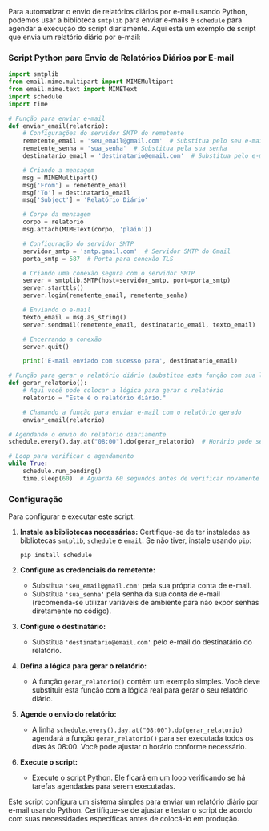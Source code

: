 Para automatizar o envio de relatórios diários por e-mail usando Python, podemos usar a biblioteca `smtplib` para enviar e-mails e `schedule` para agendar a execução do script diariamente. Aqui está um exemplo de script que envia um relatório diário por e-mail:

### Script Python para Envio de Relatórios Diários por E-mail

```python
import smtplib
from email.mime.multipart import MIMEMultipart
from email.mime.text import MIMEText
import schedule
import time

# Função para enviar e-mail
def enviar_email(relatorio):
    # Configurações do servidor SMTP do remetente
    remetente_email = 'seu_email@gmail.com'  # Substitua pelo seu e-mail
    remetente_senha = 'sua_senha'  # Substitua pela sua senha
    destinatario_email = 'destinatario@email.com'  # Substitua pelo e-mail do destinatário

    # Criando a mensagem
    msg = MIMEMultipart()
    msg['From'] = remetente_email
    msg['To'] = destinatario_email
    msg['Subject'] = 'Relatório Diário'

    # Corpo da mensagem
    corpo = relatorio
    msg.attach(MIMEText(corpo, 'plain'))

    # Configuração do servidor SMTP
    servidor_smtp = 'smtp.gmail.com'  # Servidor SMTP do Gmail
    porta_smtp = 587  # Porta para conexão TLS

    # Criando uma conexão segura com o servidor SMTP
    server = smtplib.SMTP(host=servidor_smtp, port=porta_smtp)
    server.starttls()
    server.login(remetente_email, remetente_senha)

    # Enviando o e-mail
    texto_email = msg.as_string()
    server.sendmail(remetente_email, destinatario_email, texto_email)

    # Encerrando a conexão
    server.quit()

    print('E-mail enviado com sucesso para', destinatario_email)

# Função para gerar o relatório diário (substitua esta função com sua lógica de geração de relatório)
def gerar_relatorio():
    # Aqui você pode colocar a lógica para gerar o relatório
    relatorio = "Este é o relatório diário."

    # Chamando a função para enviar e-mail com o relatório gerado
    enviar_email(relatorio)

# Agendando o envio do relatório diariamente
schedule.every().day.at("08:00").do(gerar_relatorio)  # Horário pode ser ajustado conforme necessário

# Loop para verificar o agendamento
while True:
    schedule.run_pending()
    time.sleep(60)  # Aguarda 60 segundos antes de verificar novamente

```

### Configuração

Para configurar e executar este script:

1. **Instale as bibliotecas necessárias:**
   Certifique-se de ter instaladas as bibliotecas `smtplib`, `schedule` e `email`. Se não tiver, instale usando `pip`:

   ```
   pip install schedule
   ```

2. **Configure as credenciais do remetente:**
   - Substitua `'seu_email@gmail.com'` pela sua própria conta de e-mail.
   - Substitua `'sua_senha'` pela senha da sua conta de e-mail (recomenda-se utilizar variáveis de ambiente para não expor senhas diretamente no código).

3. **Configure o destinatário:**
   - Substitua `'destinatario@email.com'` pelo e-mail do destinatário do relatório.

4. **Defina a lógica para gerar o relatório:**
   - A função `gerar_relatorio()` contém um exemplo simples. Você deve substituir esta função com a lógica real para gerar o seu relatório diário.

5. **Agende o envio do relatório:**
   - A linha `schedule.every().day.at("08:00").do(gerar_relatorio)` agendará a função `gerar_relatorio()` para ser executada todos os dias às 08:00. Você pode ajustar o horário conforme necessário.

6. **Execute o script:**
   - Execute o script Python. Ele ficará em um loop verificando se há tarefas agendadas para serem executadas.

Este script configura um sistema simples para enviar um relatório diário por e-mail usando Python. Certifique-se de ajustar e testar o script de acordo com suas necessidades específicas antes de colocá-lo em produção.